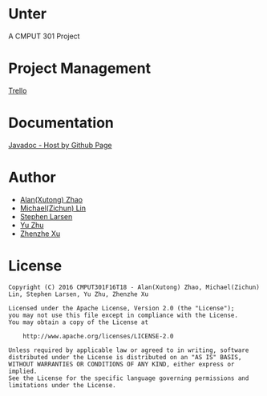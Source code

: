# Unter
A CMPUT 301 Project

# Project Management
[Trello](https://trello.com/b/OjZMEk7F/cmput301)

# Documentation
[Javadoc - Host by Github Page](https://cmput301f16t18.github.io/Unter/javadoc/)

# Author
* [Alan(Xutong) Zhao](https://github.com/TongTongX)
* [Michael(Zichun) Lin](https://github.com/ExiaSR)
* [Stephen Larsen](https://github.com/sdlarsen1)
* [Yu Zhu](https://github.com/Vicissitude47)
* [Zhenzhe Xu](https://github.com/ZEKEOO)

# License
```
Copyright (C) 2016 CMPUT301F16T18 - Alan(Xutong) Zhao, Michael(Zichun) Lin, Stephen Larsen, Yu Zhu, Zhenzhe Xu

Licensed under the Apache License, Version 2.0 (the "License");
you may not use this file except in compliance with the License.
You may obtain a copy of the License at

    http://www.apache.org/licenses/LICENSE-2.0

Unless required by applicable law or agreed to in writing, software
distributed under the License is distributed on an "AS IS" BASIS,
WITHOUT WARRANTIES OR CONDITIONS OF ANY KIND, either express or implied.
See the License for the specific language governing permissions and
limitations under the License.
```
